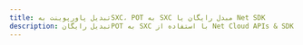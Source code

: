 ---title: تبدیل پاورپوینت بهSXC، POT به SXC مبدل رایگان یا Net SDKdescription: تبدیل رایگانPOT به SXC با استفاده از Net Cloud APIs & SDK. همچنین اسناد Microsoft PowerPoint را در Cloud ایجاد، ویرایش و رندر کنید.---